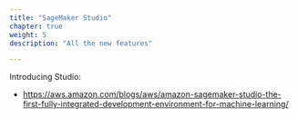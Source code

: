 ```yaml
---
title: "SageMaker Studio"
chapter: true
weight: 5
description: "All the new features"

---
```


Introducing Studio:
- https://aws.amazon.com/blogs/aws/amazon-sagemaker-studio-the-first-fully-integrated-development-environment-for-machine-learning/ 

